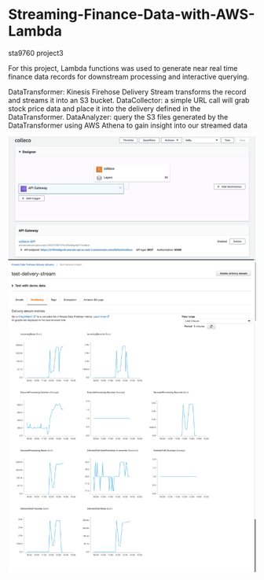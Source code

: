 # Streaming-Finance-Data-with-AWS-Lambda
sta9760 project3

For this project, Lambda functions was used to generate near real time finance data records for downstream processing and interactive querying. 

DataTransformer: Kinesis Firehose Delivery Stream transforms the record and streams it into an S3 bucket.
DataCollector: a simple URL call will grab stock price data and place it into the delivery defined in the DataTransformer. 
DataAnalyzer: query the S3 files generated by the DataTransformer using AWS Athena to gain insight into our streamed data

![](/pic/2.png)
![](/pic/1.png)
